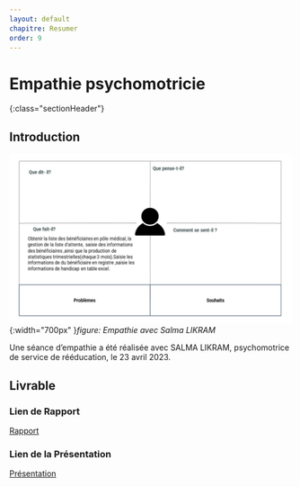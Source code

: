 ```yaml
---
layout: default
chapitre: Resumer
order: 9
---
```


# Empathie psychomotricie
{:class="sectionHeader"}

<!-- new slide -->
## Introduction

![Exposé constructeur](./images/carte-empathie-psychomotricien-Salma-LIKRAM.png){:width="700px" }*figure: Empathie avec Salma LIKRAM*

<!-- note -->

Une séance d’empathie a été réalisée avec SALMA LIKRAM, psychomotrice de service de rééducation, le 23 avril 2023.


## Livrable

### Lien de Rapport

[Rapport](/besoin/empathie-psychomotricien/rapport.html)

### Lien de la Présentation

[Présentation](/besoin/empathie-psychomotricien/presentation.html)

<!-- new slide -->

